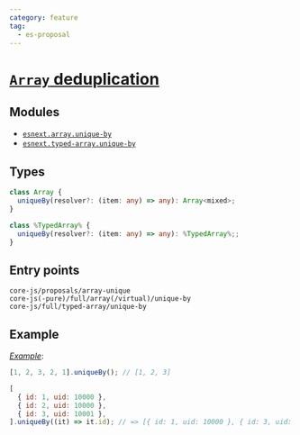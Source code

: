 ```yaml
---
category: feature
tag:
  - es-proposal
---
```


# [`Array` deduplication](https://github.com/tc39/proposal-array-unique)

## Modules

- [`esnext.array.unique-by`](https://github.com/zloirock/core-js/blob/master/packages/core-js/modules/esnext.array.unique-by.js)
- [`esnext.typed-array.unique-by`](https://github.com/zloirock/core-js/blob/master/packages/core-js/modules/esnext.typed-array.unique-by.js)

## Types

```ts
class Array {
  uniqueBy(resolver?: (item: any) => any): Array<mixed>;
}

class %TypedArray% {
  uniqueBy(resolver?: (item: any) => any): %TypedArray%;;
}
```

## Entry points

```
core-js/proposals/array-unique
core-js(-pure)/full/array(/virtual)/unique-by
core-js/full/typed-array/unique-by
```

## Example

[_Example_](https://is.gd/lilNPu):

```js
[1, 2, 3, 2, 1].uniqueBy(); // [1, 2, 3]

[
  { id: 1, uid: 10000 },
  { id: 2, uid: 10000 },
  { id: 3, uid: 10001 },
].uniqueBy((it) => it.id); // => [{ id: 1, uid: 10000 }, { id: 3, uid: 10001 }]
```

